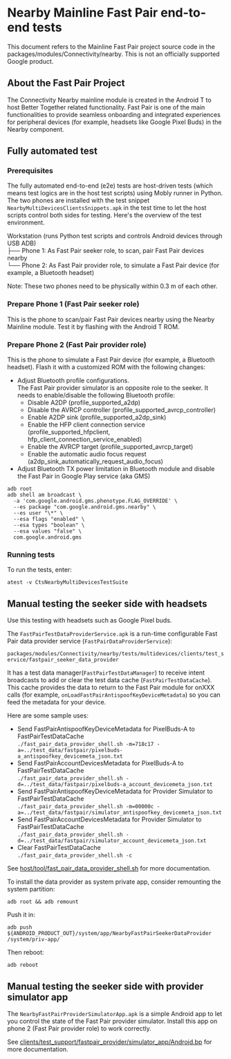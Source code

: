 # Nearby Mainline Fast Pair end-to-end tests

This document refers to the Mainline Fast Pair project source code in the
packages/modules/Connectivity/nearby. This is not an officially supported Google
product.

## About the Fast Pair Project

The Connectivity Nearby mainline module is created in the Android T to host
Better Together related functionality. Fast Pair is one of the main
functionalities to provide seamless onboarding and integrated experiences for
peripheral devices (for example, headsets like Google Pixel Buds) in the Nearby
component.

## Fully automated test

### Prerequisites

The fully automated end-to-end (e2e) tests are host-driven tests (which means
test logics are in the host test scripts) using Mobly runner in Python. The two
phones are installed with the test snippet
`NearbyMultiDevicesClientsSnippets.apk` in the test time to let the host scripts
control both sides for testing. Here's the overview of the test environment.

Workstation (runs Python test scripts and controls Android devices through USB
ADB) \
├── Phone 1: As Fast Pair seeker role, to scan, pair Fast Pair devices nearby \
└── Phone 2: As Fast Pair provider role, to simulate a Fast Pair device (for
example, a Bluetooth headset)

Note: These two phones need to be physically within 0.3 m of each other.

### Prepare Phone 1 (Fast Pair seeker role)

This is the phone to scan/pair Fast Pair devices nearby using the Nearby
Mainline module. Test it by flashing with the Android T ROM.

### Prepare Phone 2 (Fast Pair provider role)

This is the phone to simulate a Fast Pair device (for example, a Bluetooth
headset). Flash it with a customized ROM with the following changes:

*   Adjust Bluetooth profile configurations. \
    The Fast Pair provider simulator is an opposite role to the seeker. It needs
    to enable/disable the following Bluetooth profile:
    *   Disable A2DP (profile_supported_a2dp)
    *   Disable the AVRCP controller (profile_supported_avrcp_controller)
    *   Enable A2DP sink (profile_supported_a2dp_sink)
    *   Enable the HFP client connection service (profile_supported_hfpclient,
        hfp_client_connection_service_enabled)
    *   Enable the AVRCP target (profile_supported_avrcp_target)
    *   Enable the automatic audio focus request
        (a2dp_sink_automatically_request_audio_focus)
*   Adjust Bluetooth TX power limitation in Bluetooth module and disable the
    Fast Pair in Google Play service (aka GMS)

```shell
adb root
adb shell am broadcast \
  -a 'com.google.android.gms.phenotype.FLAG_OVERRIDE' \
  --es package "com.google.android.gms.nearby" \
  --es user "\*" \
  --esa flags "enabled" \
  --esa types "boolean" \
  --esa values "false" \
  com.google.android.gms
```

### Running tests

To run the tests, enter:

```shell
atest -v CtsNearbyMultiDevicesTestSuite
```

## Manual testing the seeker side with headsets

Use this testing with headsets such as Google Pixel buds.

The `FastPairTestDataProviderService.apk` is a run-time configurable Fast Pair
data provider service (`FastPairDataProviderService`):

`packages/modules/Connectivity/nearby/tests/multidevices/clients/test_service/fastpair_seeker_data_provider`

It has a test data manager(`FastPairTestDataManager`) to receive intent
broadcasts to add or clear the test data cache (`FastPairTestDataCache`). This
cache provides the data to return to the Fast Pair module for onXXX calls (for
example, `onLoadFastPairAntispoofKeyDeviceMetadata`) so you can feed the
metadata for your device.

Here are some sample uses:

*   Send FastPairAntispoofKeyDeviceMetadata for PixelBuds-A to
    FastPairTestDataCache \
    `./fast_pair_data_provider_shell.sh -m=718c17
    -a=../test_data/fastpair/pixelbuds-a_antispoofkey_devicemeta_json.txt`
*   Send FastPairAccountDevicesMetadata for PixelBuds-A to FastPairTestDataCache
    \
    `./fast_pair_data_provider_shell.sh
    -d=../test_data/fastpair/pixelbuds-a_account_devicemeta_json.txt`
*   Send FastPairAntispoofKeyDeviceMetadata for Provider Simulator to
    FastPairTestDataCache \
    `./fast_pair_data_provider_shell.sh -m=00000c
    -a=../test_data/fastpair/simulator_antispoofkey_devicemeta_json.txt`
*   Send FastPairAccountDevicesMetadata for Provider Simulator to
    FastPairTestDataCache \
    `./fast_pair_data_provider_shell.sh
    -d=../test_data/fastpair/simulator_account_devicemeta_json.txt`
*   Clear FastPairTestDataCache \
    `./fast_pair_data_provider_shell.sh -c`

See
[host/tool/fast_pair_data_provider_shell.sh](host/tool/fast_pair_data_provider_shell.sh)
for more documentation.

To install the data provider as system private app, consider remounting the
system partition:

```
adb root && adb remount
```

Push it in:

```
adb push ${ANDROID_PRODUCT_OUT}/system/app/NearbyFastPairSeekerDataProvider
/system/priv-app/
```

Then reboot:

```
adb reboot
```

## Manual testing the seeker side with provider simulator app

The `NearbyFastPairProviderSimulatorApp.apk` is a simple Android app to let you
control the state of the Fast Pair provider simulator. Install this app on phone
2 (Fast Pair provider role) to work correctly.

See
[clients/test_support/fastpair_provider/simulator_app/Android.bp](clients/test_support/fastpair_provider/simulator_app/Android.bp)
for more documentation.
